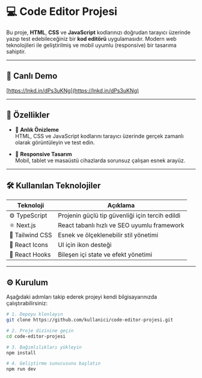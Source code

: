 # 💻 Code Editor Projesi

Bu proje, **HTML**, **CSS** ve **JavaScript** kodlarınızı doğrudan tarayıcı üzerinde yazıp test edebileceğiniz bir **kod editörü** uygulamasıdır. Modern web teknolojileri ile geliştirilmiş ve mobil uyumlu (responsive) bir tasarıma sahiptir.

---

## 🔗 Canlı Demo

[https://lnkd.in/dPs3uKNg](https://lnkd.in/dPs3uKNg)

---

## 🚀 Özellikler

- 🧪 **Anlık Önizleme**  
  HTML, CSS ve JavaScript kodlarını tarayıcı üzerinde gerçek zamanlı olarak görüntüleyin ve test edin.

- 📱 **Responsive Tasarım**  
  Mobil, tablet ve masaüstü cihazlarda sorunsuz çalışan esnek arayüz.

---

## 🛠️ Kullanılan Teknolojiler

| Teknoloji      | Açıklama                                       |
|----------------|------------------------------------------------|
| ⚙️ TypeScript   | Projenin güçlü tip güvenliği için tercih edildi |
| ⚛️ Next.js      | React tabanlı hızlı ve SEO uyumlu framework     |
| 🎨 Tailwind CSS | Esnek ve ölçeklenebilir stil yönetimi          |
| 💎 React Icons  | UI için ikon desteği                           |
| 🔁 React Hooks  | Bileşen içi state ve efekt yönetimi            |

---

## ⚙️ Kurulum

Aşağıdaki adımları takip ederek projeyi kendi bilgisayarınızda çalıştırabilirsiniz:

```bash
# 1. Depoyu klonlayın
git clone https://github.com/kullanici/code-editor-projesi.git

# 2. Proje dizinine geçin
cd code-editor-projesi

# 3. Bağımlılıkları yükleyin
npm install

# 4. Geliştirme sunucusunu başlatın
npm run dev
